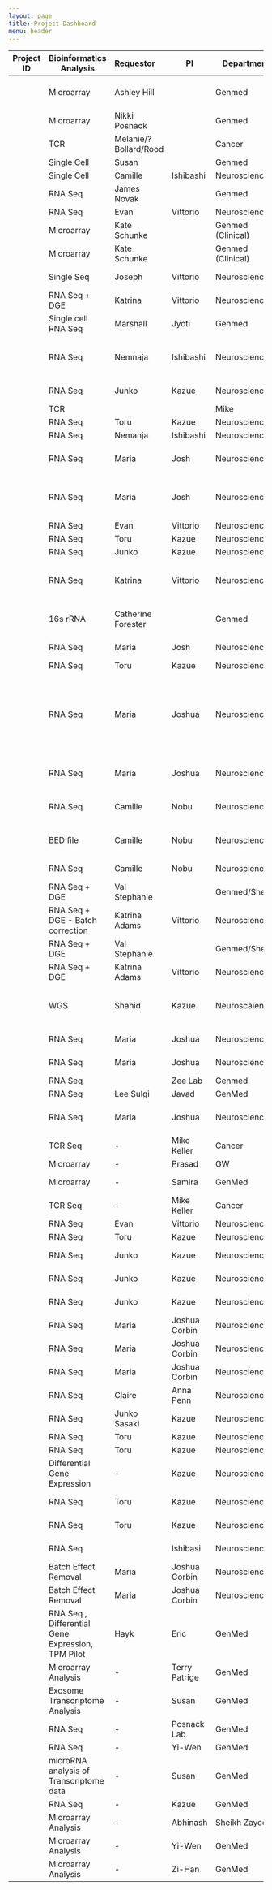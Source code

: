 ```yaml
---
layout: page
title: Project Dashboard
menu: header
---
```

|Project ID| Bioinformatics Analysis  | Requestor   | PI             | Department    | Status | Tags  | Done By |IDDRC (Y/N)| Start Date | End Date|
|----------| -----------------------  |:----------- | -------------- | ----------    | ------ |------ |------ |------ |------ |------ |
| |Microarray | Ashley Hill  |   | Genmed  | `Coming` |32 Methylation Arrays | |N|August
| |Microarray | Nikki Posnack  |   | Genmed  | `Coming` | 12 Clariom S Affy Arrays | |N|August
| |TCR  | Melanie/?Bollard/Rood || Cancer| `Coming` |   |Payal |N|July | |
| |Single Cell  | Susan || Genmed| `Coming` |   |Surajit |Y?| July| |
| |Single Cell  | Camille |Ishibashi| Neuroscience| `Coming` |   |Payal |N| July| |
| |RNA Seq  | James Novak || Genmed | `Coming` |   |Payal |N|July | |
| |RNA Seq  |  Evan |Vittorio| Neuroscience | `Coming` |   |Payal |N| July| |
| |Microarray | Kate Schunke  |   | Genmed (Clinical) | `To Do` | Human |Surajit |N|July
| |Microarray | Kate Schunke  |   | Genmed (Clinical) | `To Do` | Rat |Surajit |N|July
| |Single Seq | Joseph    |Vittorio   | Neuroscience | `Ongoing` | Old Fluidigm C1 dataset |Payal/Surajit |N|July
| |RNA Seq + DGE | Katrina    |Vittorio   | Neuroscience | `Done` | Cell line2 G245 |Payal |Y|July
| |Single cell RNA Seq  |Marshall   |Jyoti  | Genmed | `Done` |  |Surajit |Y|June
| |RNA Seq  |Nemnaja    |Ishibashi  | Neuroscience | `Done` | Redo pig dataset with alternative pipleine |Payal |N|July
| |RNA Seq  | Junko  |Kazue  | Neuroscience | `Done` | Read depth reductiom |Payal |Y|June
| |TCR  |   | |Mike | Cancer | `Done` | |Surajit |Y|4/13/2019
||RNA Seq  | Toru   |Kazue  | Neuroscience | `Done` | G435 |Payal |Y|3/20/2019 
| |RNA Seq  | Nemanja   |Ishibashi  | Neuroscience | `Done` | Pig |Surojit |Y|3/1/2019 | |
| |RNA Seq  | Maria   |Josh  | Neuroscience | `Done` | Featurecounts embryo samples |Payal |Y|3/1/2019 |3/7/2019 |
| |RNA Seq  | Maria   |Josh  | Neuroscience | `Done` | Picard Qc metrics embryo samples |Payal |Y|1/20/2019 |2/8/2019 |
| |RNA Seq  |  Evan |Vittorio| Neuroscience | `Done` | G276   |Payal |N|12/10/2018 |1/15/2019 |
| |RNA Seq  |  Toru |Kazue| Neuroscience | `Done` | G356 |Payal |Y|1/9/2019 |1/25/2019 |
| |RNA Seq  |  Junko |Kazue| Neuroscience | `Done` | G231 |Payal |Y|1/9/2019 |1/20/2019 |
| |RNA Seq  | Katrina    |Vittorio   | Neuroscience | `Done` | Old dataset - Redo rna seq quality metrics & DEG |Payal |Y|11/14/2018 |1/18/2019 |
| |16s rRNA  | Catherine Forester | | Genmed | `Done` | Microbial community UTI vs UTC  |Payal |N|12/10/2018 |12/20/2018 |
| |RNA Seq  | Maria   |Josh  | Neuroscience | `Done` | Cre Sequences  |Payal |Y|11/25/2018 |1/9/2018 |
| |RNA Seq  |  Toru  |Kazue| Neuroscience | `Done` | New dataset  |Payal |Y|12/15/2018 |12/20//2018|
| |RNA Seq  | Maria    |Joshua   | Neuroscience | `Done` | Old dataset - Redo duplicate removal and rna seq quality metrics pipeline |Payal |Y|11/9/2018 |------ |
| |RNA Seq  | Maria    |Joshua   | Neuroscience | `Done` | Old dataset - Redo Tophat pipeline |Payal |Y|10/18/2018 |------ |
| |RNA Seq  | Camille    | Nobu   | Neuroscience | `Pending` | Pig old dataset - Redo |Surajit |N|------ |------ |
| |BED file  | Camille    | Nobu   | Neuroscience | `Pending` | Pig old dataset - Liftover |Surajit |Y|------ |------ |
| |RNA Seq  | Camille    | Nobu   | Neuroscience | `Done` | Pig new dataset |Payal |Y|10/19/2018 |10/25/2018 |
| |RNA Seq + DGE  | Val Stephanie    |   | Genmed/Sheikh | `Done` | Otitis media,Part2 |Payal |N|10/5/2018 |10/17/2018 |
| |RNA Seq + DGE - Batch correction  | Katrina Adams    | Vittorio  | Neuroscience | `Done` | continued from G245- Cell line2 |Payal |Y|10/1/2018 |10/5/2018 |
| |RNA Seq + DGE  | Val Stephanie    |   | Genmed/Sheikh | `Done` | Otitis media, Part1 |Payal |N |------ |------ |
| |RNA Seq + DGE  | Katrina Adams    | Vittorio  | Neuroscience | `Done` | G245 |Payal |Y |------ |------ |
| |WGS  | Shahid   | Kazue  | Neuroscaience | `Done` | Transgenic HSP+Red protein in mouse brain |Surajit |N |------ |------ |
| |RNA Seq  | Maria    | Joshua  | Neuroscience | `Done` | Foxp2,Dbx dataset rerun |Payal |Y |------ |------ |
| |RNA Seq  | Maria    | Joshua  | Neuroscience | `Done` | More Foxp2 adults dataset |Payal |Y |------ |------ |
| |RNA Seq  |     | Zee Lab  | Genmed | `Done` |  |Surajit |N |------ |------ |
| |RNA Seq  | Lee Sulgi    | Javad  | GenMed  | `Done` | |Payal |N |------ |------ |
| |RNA Seq  | Maria       | Joshua   | Neuroscience  | `Done` |Foxp2 Remainder dataset |Payal |Y |------ |------ |
| |TCR Seq | -       | Mike Keller  | Cancer  | `Done` | TCR Data | Payal|N |------ |------ |
| |Microarray | -       | Prasad  | GW  | `Ongoing` |  | Surajit |N |------ |------ |
| |Microarray | -       | Samira  | GenMed  | `Done` | Asthma Project | Payal, Surajit |N |------ |------ |
| |TCR Seq | -       | Mike Keller  | Cancer  | `Done` | TCR Pilot | Payal |N |------ |------ |
| |RNA Seq | Evan       | Vittorio  | Neuroscience  | `Done` | TRAP Pilot | Payal |N |------ |------ |
| |RNA Seq | Toru       | Kazue  | Neuroscience  | `Done` | G216 | Payal |Y |------ |------ |
| |RNA Seq | Junko       | Kazue  | Neuroscience  | `Done` | G193 old PE, Mouse| Payal |N |------ |------ |
| |RNA Seq | Junko       | Kazue  | Neuroscience  | `Done` | G193 new PE, Mouse | Payal |N |------ |------ |
| |RNA Seq | Junko       | Kazue  | Neuroscience  | `Done` | G193 old SE, Mouse | Payal |N |------ |------ |
| |RNA Seq | Maria       | Joshua Corbin  | Neuroscience  | `Done` |FACs Dbx E13 and E18 |Payal |Y |------ |------ |
| |RNA Seq  | Maria       | Joshua Corbin  | Neuroscience  | `Done` |GFP values |Payal |Y |------ |------ |
| |RNA Seq  | Maria       | Joshua Corbin  | Neuroscience  | `Done` |Foxp2 E13, E18 |Payal |Y |------ |------ |
| |RNA Seq  | Claire       | Anna Penn  | Neuroscience  | `Done` |AKR cortex embryo |Payal |N |------ |------ |
| |RNA Seq  | Junko Sasaki       | Kazue  | Neuroscience  | `Done` | G193 new PE, Human|Payal |N |------ |------ |
| |RNA Seq  |Toru       | Kazue  | Neuroscience  | `Done` | TS|Payal |Y |------ |------ |
| |RNA Seq  | Toru       | Kazue  | Neuroscience  | `Done`|TS ERCC |Payal |Y |------ |------ |
| |Differential Gene Expression                  |   -    | Kazue  | Neuroscience  | `Done` | AB DEG|Payal |Y |------ |------ |
| |RNA Seq  | Toru       | Kazue   | Neuroscience  | `Done`|G151 - KHT samples |Payal |Y |------ |------ |
| |RNA Seq  | Toru       | Kazue   | Neuroscience  | `Done` |KHT30 and VN5 samples |Payal |Y |------ |------ |
| |RNA Seq  |      | Ishibasi   | Neuroscience  | `Done` |Pig dataset - G70 |Payal, Surajit |Y |------ |------ |
| |Batch Effect Removal | Maria       | Joshua Corbin  | Neuroscience  | `Done` | |Payal|Y |------ |------ |
| |Batch Effect Removal | Maria       | Joshua Corbin  | Neuroscience  | `Done` | |Payal |Y |------ |------ |
| |RNA Seq , Differential Gene Expression, TPM Pilot | Hayk       | Eric  | GenMed  | `Done` | |Payal, Surajit |N |------ |------ |
| |Microarray Analysis | -       | Terry Patrige  | GenMed  | `Done` | |Surajit |N |------ |------ |
| |Exosome Transcriptome Analysis    | -      | Susan | GenMed | `Done` | |Surajit |N |------ |------ |
| |RNA Seq  | -     | Posnack Lab  | GenMed  | `Done` | |Surajit |N |------ |------ |
| |RNA Seq | -     | Yi-Wen  | GenMed  | `Done` | |Surajit |N |------ |------ |
| |microRNA analysis of Transcriptome data | -     | Susan  | GenMed  | `Done` | |Surajit |N |------ |------ |
| |RNA Seq | -     | Kazue  | GenMed  | `Done` | |Surajit |Y |------ |------ |
| |Microarray Analysis  | -       | Abhinash  | Sheikh Zayed  | `Done` | |Surajit |N |------ |------ |
| |Microarray Analysis  | -       | Yi-Wen  | GenMed  | `Done` | |Surajit |N |------ |------ |
| |Microarray Analysis  | -       | Zi-Han  | GenMed  | `Done` | |Surajit |N |------ |------ |
